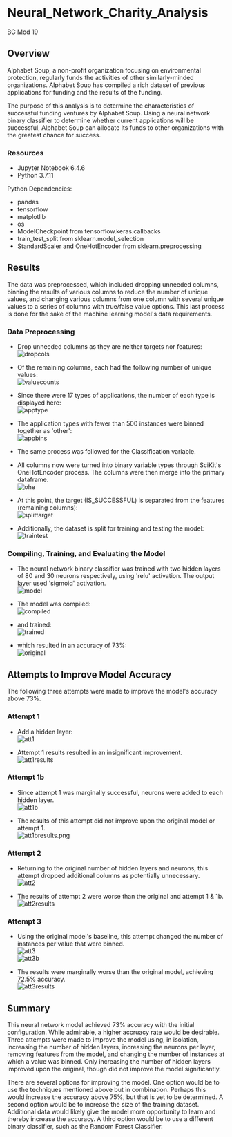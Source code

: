 # Neural_Network_Charity_Analysis
BC Mod 19

## Overview
Alphabet Soup, a non-profit organization focusing on environmental protection,
regularly funds the activities of other similarly-minded organizations. Alphabet
Soup has compiled a rich dataset of previous applications for funding and the
results of the funding.

The purpose of this analysis is to determine the characteristics of successful
funding ventures by Alphabet Soup. Using a neural network binary classifier to
determine whether current applications will be successful, Alphabet Soup can
allocate its funds to other organizations with the greatest chance for success.

### Resources
* Jupyter Notebook 6.4.6
* Python 3.7.11

Python Dependencies:
* pandas
* tensorflow
* matplotlib
* os
* ModelCheckpoint from tensorflow.keras.callbacks
* train_test_split from sklearn.model_selection 
* StandardScaler and OneHotEncoder from sklearn.preprocessing

## Results
The data was preprocessed, which included dropping unneeded columns, binning the
results of various columns to reduce the number of unique values, and changing
various columns from one column with several unique values to a series of
columns with true/false value options. This last process is done for the sake of
the machine learning model's data requirements.

### Data Preprocessing
* Drop unneeded columns as they are neither targets nor features:   
![dropcols](images/dropcols.png)  

* Of the remaining columns, each had the following number of unique values:  
![valuecounts](images/valuecounts.png)  

* Since there were 17 types of applications, the number of each type is  displayed here:  
![apptype](/images/apptype.png)  

* The application types with fewer than 500 instances were binned together as  'other':  
![appbins](images/appbins.png)  

* The same process was followed for the Classification variable.  

* All columns now were turned into binary variable types through SciKit's OneHotEncoder process. The columns were then merge into the primary dataframe.  
![ohe](images/ohe.png)  

* At this point, the target (IS_SUCCESSFUL) is separated from the features (remaining columns):  
![splittarget](images/splittarget.png)  

* Additionally, the dataset is split for training and testing the model:  
![traintest](images/traintest.png)  

### Compiling, Training, and Evaluating the Model
* The neural network binary classifier was trained with two hidden layers of 80 and 30 neurons respectively, using 'relu' activation. The output layer used 'sigmoid' activation.  
![model](images/model.png)  

* The model was compiled:  
![compiled](images/compiled.png)  

* and trained:  
![trained](images/trained.png)  

* which resulted in an accuracy of 73%:  
![original](images/original.png)  

## Attempts to Improve Model Accuracy
The following three attempts were made to improve the model's accuracy above
73%.  

### Attempt 1  
* Add a hidden layer:   
![att1](images/att1.png)  

* Attempt 1 results resulted in an insignificant improvement.  
![att1results](images/att1results.png)  

### Attempt 1b  
* Since attempt 1 was marginally successful, neurons were added to each hidden layer.  
![att1b](images/att1b.png)  

* The results of this attempt did not improve upon the original model or attempt 1.  
![att1bresults.png](images/att1bresults.png)  

### Attempt 2  
* Returning to the original number of hidden layers and neurons, this attempt dropped additional columns as potentially unnecessary.  
![att2](images/att2.png)  

* The results of attempt 2 were worse than the original and attempt 1 & 1b.  
![att2results](images/att2results.png)  

### Attempt 3  
* Using the original model's baseline, this attempt changed the number of instances per value that were binned.  
![att3](images/att3.png)  
![att3b](images/att3b.png)  

* The results were marginally worse than the original model, achieving 72.5%
accuracy.  
![att3results](images/att3results.png)  

## Summary
This neural network model achieved 73% accuracy with the initial configuration.
While admirable, a higher accruacy rate would be desirable. Three attempts were
made to improve the model using, in isolation, increasing the number of hidden
layers, increasing the neurons per layer, removing features from the model, and
changing the number of instances at which a value was binned. Only increasing
the number of hidden layers improved upon the original, though did not improve
the model significantly.  

There are several options for improving the model. One option would be to use
the techniques mentioned above but in combination. Perhaps this would increase
the accuracy above 75%, but that is yet to be determined. A second option would
be to increase the size of the training dataset. Additional data would likely
give the model more opportunity to learn and thereby increase the accuracy. A
third option would be to use a different binary classifier, such as the Random
Forest Classifier.
